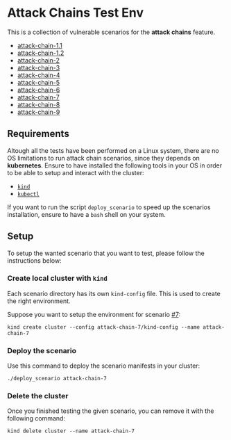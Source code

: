# Attack Chains Test Env

This is a collection of vulnerable scenarios for the **attack chains** feature.

* [attack-chain-1.1](./attack-chain-1.1/)
* [attack-chain-1.2](./attack-chain-1.2/)
* [attack-chain-2](./attack-chain-2/)
* [attack-chain-3](./attack-chain-3/)
* [attack-chain-4](./attack-chain-4/)
* [attack-chain-5](./attack-chain-5/)
* [attack-chain-6](./attack-chain-6/)
* [attack-chain-7](./attack-chain-7/)
* [attack-chain-8](./attack-chain-8/)
* [attack-chain-9](./attack-chain-9/)

## Requirements

Altough all the tests have been performed on a Linux system, there are no OS limitations to run attack chain scenarios, since they depends on **kubernetes**. Ensure to have installed the following tools in your OS in order to be able to setup and interact with the cluster:

* [`kind`](https://github.com/kubernetes-sigs/kind/#installation-and-usage)
* [`kubectl`](https://kubernetes.io/docs/tasks/tools/#kubectl)

If you want to run the script `deploy_scenario` to speed up the scenarios installation, ensure to have a `bash` shell on your system.

## Setup

To setup the wanted scenario that you want to test, please follow the instructions below:

### Create local cluster with `kind`

Each scenario directory has its own `kind-config` file. This is used to create the right environment.

Suppose you want to setup the environment for scenario [#7](./attack-chain-7/):

```shell
kind create cluster --config attack-chain-7/kind-config --name attack-chain-7
```

### Deploy the scenario

Use this command to deploy the scenario manifests in your cluster:

```shell
./deploy_scenario attack-chain-7
```

### Delete the cluster

Once you finished testing the given scenario, you can remove it with the following command:

```shell
kind delete cluster --name attack-chain-7
```
